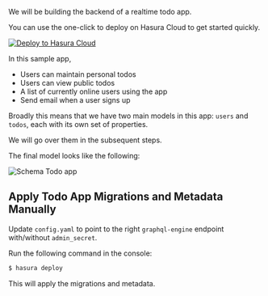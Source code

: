 We will be building the backend of a realtime todo app.

You can use the one-click to deploy on Hasura Cloud to get started quickly.

[![Deploy to Hasura Cloud](https://hasura.io/deploy-button.svg)](https://cloud.hasura.io/deploy?github_repo=https://github.com/hasura/learn-graphql&hasura_dir=services/backend/hasura)

In this sample app,

- Users can maintain personal todos
- Users can view public todos
- A list of currently online users using the app
- Send email when a user signs up

Broadly this means that we have two main models in this app: `users` and `todos`, each with its own set of properties.

We will go over them in the subsequent steps.

The final model looks like the following:

![Schema Todo app](https://graphql-engine-cdn.hasura.io/learn-hasura/assets/graphql-hasura/voyager-schema.png)

## Apply Todo App Migrations and Metadata Manually

Update `config.yaml` to point to the right `graphql-engine` endpoint with/without `admin_secret`.

Run the following command in the console:
```bash
$ hasura deploy
```
This will apply the migrations and metadata.
